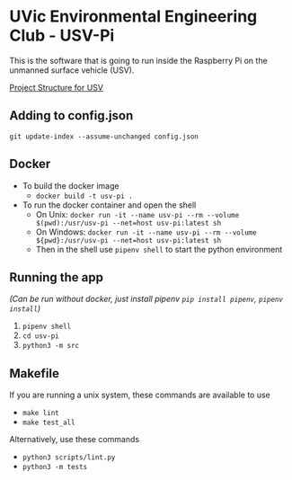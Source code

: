 # UVic Environmental Engineering Club - USV-Pi

This is the software that is going to run inside the Raspberry Pi on the unmanned surface vehicle (USV).

[Project Structure for USV](https://github.com/UVic-Environmental-Engineering-Club/USV-Pi/wiki/Project-Structure)

## Adding to config.json

`git update-index --assume-unchanged config.json`

## Docker

- To build the docker image
  - `docker build -t usv-pi .`
- To run the docker container and open the shell
  - On Unix: `docker run -it --name usv-pi --rm --volume $(pwd):/usr/usv-pi --net=host usv-pi:latest sh`
  - On Windows: `docker run -it --name usv-pi --rm --volume ${pwd}:/usr/usv-pi --net=host usv-pi:latest sh`
  - Then in the shell use `pipenv shell` to start the python environment

## Running the app

_(Can be run without docker, just install pipenv `pip install pipenv`, `pipenv install`)_

1. `pipenv shell`
2. `cd usv-pi`
3. `python3 -m src`

## Makefile

If you are running a unix system, these commands are available to use

- `make lint`
- `make test_all`

Alternatively, use these commands

- `python3 scripts/lint.py`
- `python3 -m tests`
